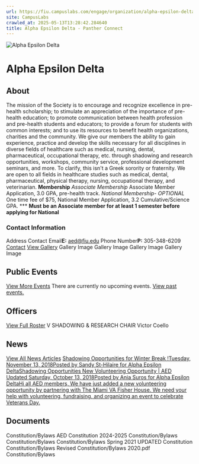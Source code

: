 ```yaml
---
url: https://fiu.campuslabs.com/engage/organization/alpha-epsilon-delta
site: CampusLabs
crawled_at: 2025-05-13T13:28:42.284640
title: Alpha Epsilon Delta - Panther Connect
---
```


![Alpha Epsilon Delta](https://se-images.campuslabs.com/clink/images/04466ea7-4d7e-432c-a8b4-10ef2857f425f3f33bf4-534f-418b-86e1-6fe4be43bbd8.png?preset=med-sq)
# Alpha Epsilon Delta
## About
The mission of the Society is to encourage and recognize excellence in pre-health scholarship; to stimulate an appreciation of the importance of pre-health education; to promote communication between health profession and pre-health students and educators; to provide a forum for students with common interests; and to use its resources to benefit health organizations, charities and the community. We give our members the ability to gain experience, practice and develop the skills necessary for all disciplines in diverse fields of healthcare such as medical, nursing, dental, pharmaceutical, occupational therapy, etc. through shadowing and research opportunities, workshops, community service, professional development seminars, and more.
To clarify, this isn't a Greek sorority or fraternity. We are open to all fields in healthcare studies such as medical, dental, pharmaceutical, physical therapy, nursing, occupational therapy, and veterinarian.
**Membership**
_Associate Membership_ Associate Member Application, 3.0 GPA, pre-health track.
_National Membership- OPTIONAL_ One time fee of $75, National Member Application, 3.2 Cumulative/Science GPA.
*** **Must be an Associate member for at least 1 semester before applying for National**
###  Contact Information 
Address
Contact Email**E:** aed@fiu.edu 
Phone Number**P:** 305-348-6209 
[](http://aedfiu.com)[](https://www.instagram.com/aedfiu/)[](http://facebook.com/groups/430714876971689)
[Contact](https://fiu.campuslabs.com/engage/organization/alpha-epsilon-delta/contact)
[View Gallery](https://fiu.campuslabs.com/engage/organization/alpha-epsilon-delta/gallery)
Gallery Image
Gallery Image
Gallery Image
Gallery Image
## Public Events
[View More Events](https://fiu.campuslabs.com/engage/organization/alpha-epsilon-delta/events)
There are currently no upcoming events. [View past events.](https://fiu.campuslabs.com/engage/organization/alpha-epsilon-delta/events?showpastevents=true)
## Officers
[View Full Roster](https://fiu.campuslabs.com/engage/organization/alpha-epsilon-delta/roster)
V
SHADOWING & RESEARCH CHAIR
Victor Coello
## News
[View All News Articles](https://fiu.campuslabs.com/engage/organization/alpha-epsilon-delta/news)
[Shadowing Opportunities for Winter Break !Tuesday, November 13, 2018Posted by Sandy St-Hilaire for Alpha Epsilon DeltaShadowing Opportunities ](https://fiu.campuslabs.com/engage/news/138600)[New Volunteering Opportunity | AED Updated Saturday, October 13, 2018Posted by Ania Suros for Alpha Epsilon DeltaHi all AED members, We have just added a new volunteering opportunity by partnering with The Miami VA Fisher House. We need your help with volunteering, fundraising, and organizing an event to celebrate Veterans Day.](https://fiu.campuslabs.com/engage/news/135237)
## Documents
[](https://fiu.campuslabs.com/engage/organization/alpha-epsilon-delta/documents/view/2369640)
Constitution/Bylaws
[](https://fiu.campuslabs.com/engage/organization/alpha-epsilon-delta/documents/view/2302721)
AED Constitution 2024-2025
[](https://fiu.campuslabs.com/engage/organization/alpha-epsilon-delta/documents/view/2214425)
Constitution/Bylaws
[](https://fiu.campuslabs.com/engage/organization/alpha-epsilon-delta/documents/view/2083940)
Constitution/Bylaws
[](https://fiu.campuslabs.com/engage/organization/alpha-epsilon-delta/documents/view/1941242)
Constitution/Bylaws
[](https://fiu.campuslabs.com/engage/organization/alpha-epsilon-delta/documents/view/1881955)
Spring 2021 UPDATED Constitution
[](https://fiu.campuslabs.com/engage/organization/alpha-epsilon-delta/documents/view/1840313)
Constitution/Bylaws
[](https://fiu.campuslabs.com/engage/organization/alpha-epsilon-delta/documents/view/1701024)
Revised Constitution/Bylaws 2020.pdf
[](https://fiu.campuslabs.com/engage/organization/alpha-epsilon-delta/documents/view/1372979)
Constitution/Bylaws
